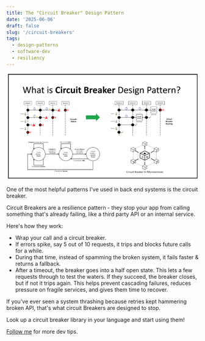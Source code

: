 ```yaml
---
title: The "Circuit Breaker" Design Pattern
date: '2025-06-06'
draft: false
slug: '/circuit-breakers'
tags:
  - design-patterns
  - software-dev
  - resiliency
---
```


![Circuit Breaker](./circuit_breaker.png)

One of the most helpful patterns I've used in back end systems is the circuit breaker.

Circuit Breakers are a resilience pattern - they stop your app from calling something that's already failing, like a third party API or an internal service.

Here's how they work:
- Wrap your call and a circuit breaker.
- If errors spike, say 5 out of 10 requests, it trips and blocks future calls for a while.
- During that time, instead of spamming the broken system, it fails faster & returns a fallback.
- After a timeout, the breaker goes into a half open state. This lets a few requests through to test the waters. If they succeed, the breaker closes, but if not it trips again.
This helps prevent cascading failures, reduces pressure on fragile services, and gives them time to recover.

If you've ever seen a system thrashing because retries kept hammering broken API, that's what circuit Breakers are designed to stop.

Look up a circuit breaker library in your language and start using them!

[Follow me](https://www.linkedin.com/in/john-pratt787/) for more dev tips.
